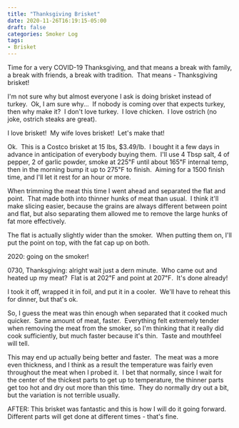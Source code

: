 ```yaml
---
title: "Thanksgiving Brisket"
date: 2020-11-26T16:19:15-05:00
draft: false
categories: Smoker Log
tags:
- Brisket
---
```


Time for a very COVID-19 Thanksgiving, and that means a break with family, a break with friends, a break with tradition.  That means - Thanksgiving brisket!

I'm not sure why but almost everyone I ask is doing brisket instead of turkey.  Ok, I am sure why...  If nobody is coming over that expects turkey, then why make it?  I don't love turkey.  I love chicken.  I love ostrich (no joke, ostrich steaks are great).

I love brisket!  My wife loves brisket!  Let's make that!

Ok.  This is a Costco brisket at 15 lbs, $3.49/lb.  I bought it a few days in advance in anticipation of everybody buying them.  I'll use 4 Tbsp salt, 4 of pepper, 2 of garlic powder, smoke at 225℉ until about 165℉ internal temp, then in the morning bump it up to 275℉ to finish.  Aiming for a 1500 finish time, and I'll let it rest for an hour or more.

When trimming the meat this time I went ahead and separated the flat and point.  That made both into thinner hunks of meat than usual.  I think it'll make slicing easier, because the grains are always different between point and flat, but also separating them allowed me to remove the large hunks of fat more effectively.

The flat is actually slightly wider than the smoker.  When putting them on, I'll put the point on top, with the fat cap up on both.

2020: going on the smoker!

0730, Thanksgiving: alright wait just a dern minute.  Who came out and heated up my meat?  Flat is at 202℉ and point at 207℉.  It's done already!

I took it off, wrapped it in foil, and put it in a cooler.  We'll have to reheat this for dinner, but that's ok.

So, I guess the meat was thin enough when separated that it cooked much quicker.  Same amount of meat, faster.  Everything felt extremely tender when removing the meat from the smoker, so I'm thinking that it really did cook sufficiently, but much faster because it's thin.  Taste and mouthfeel will tell.

This may end up actually being better and faster.  The meat was a more even thickness, and I think as a result the temperature was fairly even throughout the meat when I probed it.  I bet that normally, since I wait for the center of the thickest parts to get up to temperature, the thinner parts get too hot and dry out more than this time.  They do normally dry out a bit, but the variation is not terrible usually.

AFTER: This brisket was fantastic and this is how I will do it going forward.  Different parts will get done at different times - that's fine.
